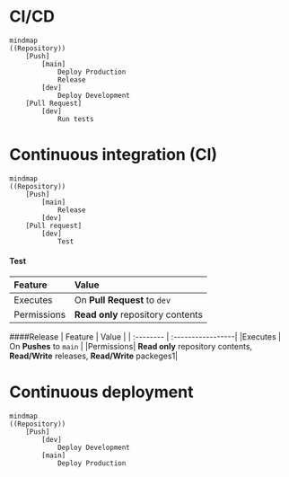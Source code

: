 # CI/CD
```mermaid
mindmap
((Repository))
	[Push]
		[main]
			Deploy Production
			Release
		[dev]
			Deploy Development
	[Pull Request]
		[dev]
			Run tests
```

# Continuous integration (CI)

```mermaid
mindmap
((Repository))
	[Push]
		[main]
			Release
		[dev]
	[Pull request]
		[dev]
			Test

```
#### Test
| Feature   | Value             |
| :-------- | :-----------------| 
| Executes  | On **Pull Request** to `dev` |
|Permissions| **Read only** repository contents|

####Release
| Feature   | Value             |
| :-------- | :-----------------| 
|Executes   | On **Pushes** to `main` |
|Permissions| **Read only** repository contents, **Read/Write** releases, **Read/Write** packeges1|


# Continuous deployment

```mermaid
mindmap
((Repository))
	[Push]
        [dev]
        	Deploy Development
        [main]
        	Deploy Production

```
